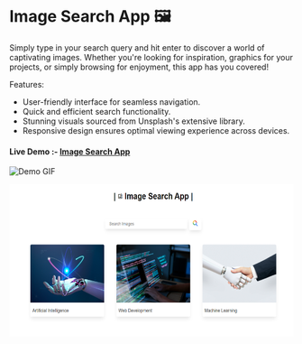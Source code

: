 # Image Search App 🖼️

Simply type in your search query and hit enter to discover a world of captivating images. Whether you're looking for inspiration, graphics for your projects, or simply browsing for enjoyment, this app has you covered!

 <th> Features: </th>
<ul>
  
   <li> User-friendly interface for seamless navigation.</li>
   <li> Quick and efficient search functionality.</li>
   <li> Stunning visuals sourced from Unsplash's extensive library.</li>
   <li> Responsive design ensures optimal viewing experience across devices.</li>

</ul>



<h4>Live Demo :-  <a href="https://sudhanshu1313.github.io/Searchimageapp/"> Image Search App </a> </h4>

![Demo GIF]()

<img src="https://github.com/sudhanshu1313/Searchimageapp/blob/main/Image_Search%20App.png" alt="Image Search App" width="580" height="270px">
